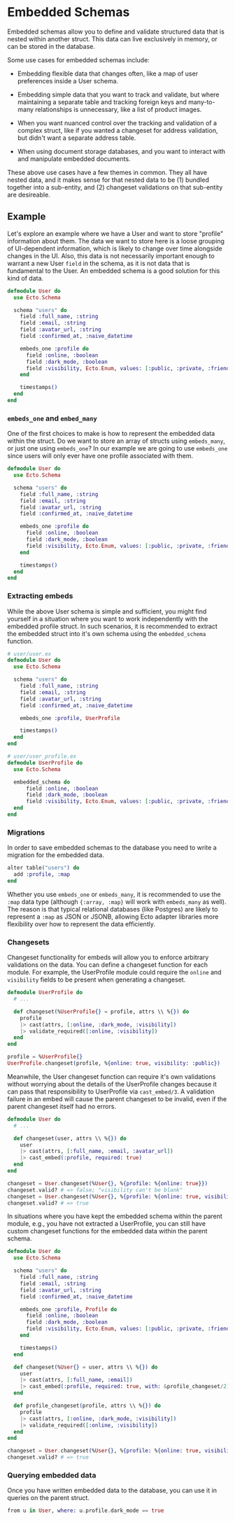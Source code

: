 # Embedded Schemas

Embedded schemas allow you to define and validate structured data that is nested within another struct. This data can live exclusively in memory, or can be stored in the database.

Some use cases for embedded schemas include:

- Embedding flexible data that changes often, like a map of user preferences inside a User schema.

- Embedding simple data that you want to track and validate, but where maintaining a separate table and tracking foreign keys and many-to-many relationships is unnecessary, like a list of product images.

- When you want nuanced control over the tracking and validation of a complex struct, like if you wanted a changeset for address validation, but didn't want a separate address table.

- When using document storage databases, and you want to interact with and manipulate embedded documents.

These above use cases have a few themes in common. They all have nested data, and it makes sense for that nested data to be (1) bundled together into a sub-entity, and (2) changeset validations on that sub-entity are desireable.

## Example

Let's explore an example where we have a User and want to store "profile" information about them. The data we want to store here is a loose grouping of UI-dependent information, which is likely to change over time alongside changes in the UI. Also, this data is not necessarily important enough to warrant a new User `field` in the schema, as it is not data that is fundamental to the User. An embedded schema is a good solution for this kind of data.

```elixir
defmodule User do
  use Ecto.Schema

  schema "users" do
    field :full_name, :string
    field :email, :string
    field :avatar_url, :string
    field :confirmed_at, :naive_datetime

    embeds_one :profile do
      field :online, :boolean
      field :dark_mode, :boolean
      field :visibility, Ecto.Enum, values: [:public, :private, :friends_only]
    end

    timestamps()
  end
end
```

### `embeds_one` and `embed_many`

One of the first choices to make is how to represent the embedded data within the struct. Do we want to store an array of structs using `embeds_many`, or just one using `embeds_one`? In our example we are going to use `embeds_one` since users will only ever have one profile associated with them.

```elixir
defmodule User do
  use Ecto.Schema

  schema "users" do
    field :full_name, :string
    field :email, :string
    field :avatar_url, :string
    field :confirmed_at, :naive_datetime

    embeds_one :profile do
      field :online, :boolean
      field :dark_mode, :boolean
      field :visibility, Ecto.Enum, values: [:public, :private, :friends_only]
    end

    timestamps()
  end
end
```

### Extracting embeds

While the above User schema is simple and sufficient, you might find yourself in a situation where you want to work independently with the embedded profile struct. In such scenarios, it is recommended to extract the embedded struct into it's own schema using the `embedded_schema` function.

```elixir
# user/user.ex
defmodule User do
  use Ecto.Schema

  schema "users" do
    field :full_name, :string
    field :email, :string
    field :avatar_url, :string
    field :confirmed_at, :naive_datetime

    embeds_one :profile, UserProfile

    timestamps()
  end
end

# user/user_profile.ex
defmodule UserProfile do
  use Ecto.Schema

  embedded_schema do
      field :online, :boolean
      field :dark_mode, :boolean
      field :visibility, Ecto.Enum, values: [:public, :private, :friends_only]
  end
end
```

### Migrations

In order to save embedded schemas to the database you need to write a migration for the embedded data.

```elixir
alter table("users") do
  add :profile, :map
end
```

Whether you use `embeds_one` or `embeds_many`, it is recommended to use the `:map` data type (although `{:array, :map}` will work with `embeds_many` as well). The reason is that typical relational databases (like Postgres) are likely to represent a `:map` as JSON or JSONB, allowing Ecto adapter libraries more flexibility over how to represent the data efficiently.

### Changesets

Changeset functionality for embeds will allow you to enforce arbitrary validations on the data. You can define a changeset function for each module. For example, the UserProfile module could require the `online` and `visibility` fields to be present when generating a changeset.

```elixir
defmodule UserProfile do
  # ...

  def changeset(%UserProfile{} = profile, attrs \\ %{}) do
    profile
    |> cast(attrs, [:online, :dark_mode, :visibility])
    |> validate_required([:online, :visibility])
  end
end

profile = %UserProfile{}
UserProfile.changeset(profile, %{online: true, visibility: :public})
```

Meanwhile, the User changeset function can require it's own validations without worrying about the details of the UserProfile changes because it can pass that responsibility to UserProfile via `cast_embed/3`. A validation failure in an embed will cause the parent changeset to be invalid, even if the parent changeset itself had no errors.

```elixir
defmodule User do
  # ...

  def changeset(user, attrs \\ %{}) do
    user
    |> cast(attrs, [:full_name, :email, :avatar_url])
    |> cast_embed(:profile, required: true)
  end
end

changeset = User.changeset(%User{}, %{profile: %{online: true}})
changeset.valid? # => false; "visibility can't be blank"
changeset = User.changeset(%User{}, %{profile: %{online: true, visibility: :public}})
changeset.valid? # => true
```

In situations where you have kept the embedded schema within the parent module, e.g., you have not extracted a UserProfile, you can still have custom changeset functions for the embedded data within the parent schema.

```elixir
defmodule User do
  use Ecto.Schema

  schema "users" do
    field :full_name, :string
    field :email, :string
    field :avatar_url, :string
    field :confirmed_at, :naive_datetime

    embeds_one :profile, Profile do
      field :online, :boolean
      field :dark_mode, :boolean
      field :visibility, Ecto.Enum, values: [:public, :private, :friends_only]
    end

    timestamps()
  end

  def changeset(%User{} = user, attrs \\ %{}) do
    user
    |> cast(attrs, [:full_name, :email])
    |> cast_embed(:profile, required: true, with: &profile_changeset/2)
  end

  def profile_changeset(profile, attrs \\ %{}) do
    profile
    |> cast(attrs, [:online, :dark_mode, :visibility])
    |> validate_required([:online, :visibility])
  end
end

changeset = User.changeset(%User{}, %{profile: %{online: true, visibility: :public}})
changeset.valid? # => true
```

### Querying embedded data

Once you have written embedded data to the database, you can use it in queries on the parent struct.

<!-- TODO: Actually proves this works with local test data. Otherwise, user JSON query fragments -->
```elixir
from u in User, where: u.profile.dark_mode == true
```
